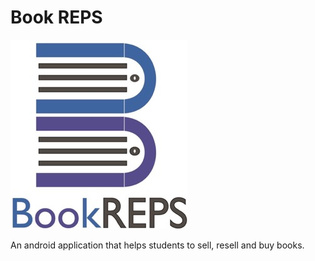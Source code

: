 # Book REPS
![BookREPS](BookREPS.jpg)

An android application that helps students to sell, resell and buy books.
